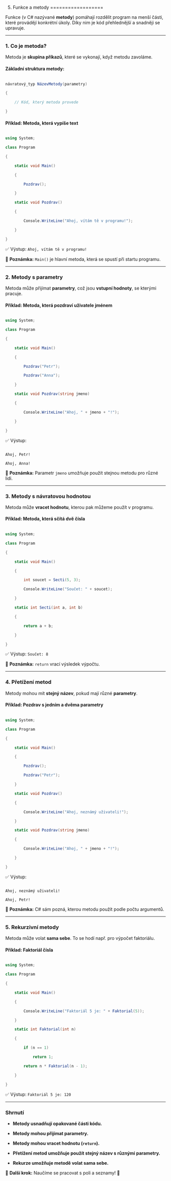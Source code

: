 5. Funkce a metody
==================

Funkce (v C# nazývané **metody**) pomáhají rozdělit program na menší části, které provádějí konkrétní úkoly. Díky nim je kód přehlednější a snadněji se upravuje.

---

### **1. Co je metoda?**  

Metoda je **skupina příkazů**, které se vykonají, když metodu zavoláme.

#### **Základní struktura metody:**

```csharp

návratový_typ NázevMetody(parametry)

{

    // Kód, který metoda provede

}

```

#### **Příklad: Metoda, která vypíše text**

```csharp

using System;

class Program

{

    static void Main()

    {

        Pozdrav();

    }

    static void Pozdrav()

    {

        Console.WriteLine("Ahoj, vítám tě v programu!");

    }

}

```

✅ Výstup: `Ahoj, vítám tě v programu!`  

📌 **Poznámka:** `Main()` je hlavní metoda, která se spustí při startu programu.

---

### **2. Metody s parametry**  

Metoda může přijímat **parametry**, což jsou **vstupní hodnoty**, se kterými pracuje.

#### **Příklad: Metoda, která pozdraví uživatele jménem**

```csharp

using System;

class Program

{

    static void Main()

    {

        Pozdrav("Petr");

        Pozdrav("Anna");

    }

    static void Pozdrav(string jmeno)

    {

        Console.WriteLine("Ahoj, " + jmeno + "!");

    }

}

```

✅ Výstup:  

```

Ahoj, Petr!  

Ahoj, Anna!  

```

📌 **Poznámka:** Parametr `jmeno` umožňuje použít stejnou metodu pro různé lidi.

---

### **3. Metody s návratovou hodnotou**  

Metoda může **vracet hodnotu**, kterou pak můžeme použít v programu.

#### **Příklad: Metoda, která sčítá dvě čísla**

```csharp

using System;

class Program

{

    static void Main()

    {

        int soucet = Secti(5, 3);

        Console.WriteLine("Součet: " + soucet);

    }

    static int Secti(int a, int b)

    {

        return a + b;

    }

}

```

✅ Výstup: `Součet: 8`  

📌 **Poznámka:** `return` vrací výsledek výpočtu.

---

### **4. Přetížení metod**  

Metody mohou mít **stejný název**, pokud mají různé **parametry**.

#### **Příklad: Pozdrav s jedním a dvěma parametry**

```csharp

using System;

class Program

{

    static void Main()

    {

        Pozdrav();

        Pozdrav("Petr");

    }

    static void Pozdrav()

    {

        Console.WriteLine("Ahoj, neznámý uživateli!");

    }

    static void Pozdrav(string jmeno)

    {

        Console.WriteLine("Ahoj, " + jmeno + "!");

    }

}

```

✅ Výstup:  

```

Ahoj, neznámý uživateli!  

Ahoj, Petr!  

```

📌 **Poznámka:** C# sám pozná, kterou metodu použít podle počtu argumentů.

---

### **5. Rekurzivní metody**  

Metoda může volat **sama sebe**. To se hodí např. pro výpočet faktoriálu.

#### **Příklad: Faktoriál čísla**

```csharp

using System;

class Program

{

    static void Main()

    {

        Console.WriteLine("Faktoriál 5 je: " + Faktorial(5));

    }

    static int Faktorial(int n)

    {

        if (n == 1)

            return 1;

        return n * Faktorial(n - 1);

    }

}

```

✅ Výstup: `Faktoriál 5 je: 120`

---

### **Shrnutí**  

- **Metody usnadňují opakované části kódu.**  

- **Metody mohou přijímat parametry.**  

- **Metody mohou vracet hodnotu (`return`).**  

- **Přetížení metod umožňuje použít stejný název s různými parametry.**  

- **Rekurze umožňuje metodě volat sama sebe.**

🔹 **Další krok:** Naučíme se pracovat s poli a seznamy! 🚀